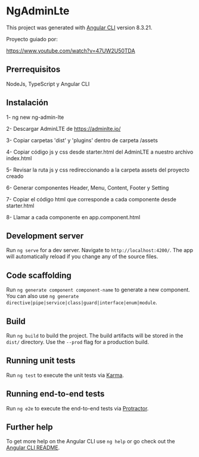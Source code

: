 # NgAdminLte

This project was generated with [Angular CLI](https://github.com/angular/angular-cli) version 8.3.21.

Proyecto guiado por:

https://www.youtube.com/watch?v=47UW2U50TDA


## Prerrequisitos

NodeJs, TypeScript y Angular CLI

## Instalación

1- ng new ng-admin-lte

2- Descargar AdminLTE de https://adminlte.io/ 

3- Copiar carpetas 'dist' y 'plugins' dentro de carpeta /assets

4- Copiar código js y css desde starter.html del AdminLTE a nuestro archivo index.html

5- Revisar la ruta js y css redireccionando a la carpeta assets del proyecto creado

6- Generar componentes Header, Menu, Content, Footer y Setting

7- Copiar el código html que corresponde a cada componente desde starter.html

8- Llamar a cada componente en app.component.html

## Development server

Run `ng serve` for a dev server. Navigate to `http://localhost:4200/`. The app will automatically reload if you change any of the source files.

## Code scaffolding

Run `ng generate component component-name` to generate a new component. You can also use `ng generate directive|pipe|service|class|guard|interface|enum|module`.

## Build

Run `ng build` to build the project. The build artifacts will be stored in the `dist/` directory. Use the `--prod` flag for a production build.

## Running unit tests

Run `ng test` to execute the unit tests via [Karma](https://karma-runner.github.io).

## Running end-to-end tests

Run `ng e2e` to execute the end-to-end tests via [Protractor](http://www.protractortest.org/).

## Further help

To get more help on the Angular CLI use `ng help` or go check out the [Angular CLI README](https://github.com/angular/angular-cli/blob/master/README.md).
